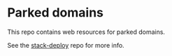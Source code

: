 # Parked domains

This repo contains
web resources for parked domains.

See the
[stack-deploy](https://github.com/tessercat/stack-deploy)
repo for more info.
